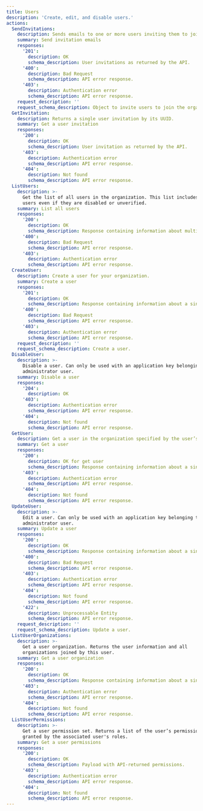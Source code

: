 ```yaml
---
title: Users
description: 'Create, edit, and disable users.'
actions:
  SendInvitations:
    description: Sends emails to one or more users inviting them to join the organization.
    summary: Send invitation emails
    responses:
      '201':
        description: OK
        schema_description: User invitations as returned by the API.
      '400':
        description: Bad Request
        schema_description: API error response.
      '403':
        description: Authentication error
        schema_description: API error response.
    request_description: ''
    request_schema_description: Object to invite users to join the organization.
  GetInvitation:
    description: Returns a single user invitation by its UUID.
    summary: Get a user invitation
    responses:
      '200':
        description: OK
        schema_description: User invitation as returned by the API.
      '403':
        description: Authentication error
        schema_description: API error response.
      '404':
        description: Not found
        schema_description: API error response.
  ListUsers:
    description: >-
      Get the list of all users in the organization. This list includes all
      users even if they are disabled or unverified.
    summary: List all users
    responses:
      '200':
        description: OK
        schema_description: Response containing information about multiple users.
      '400':
        description: Bad Request
        schema_description: API error response.
      '403':
        description: Authentication error
        schema_description: API error response.
  CreateUser:
    description: Create a user for your organization.
    summary: Create a user
    responses:
      '201':
        description: OK
        schema_description: Response containing information about a single user.
      '400':
        description: Bad Request
        schema_description: API error response.
      '403':
        description: Authentication error
        schema_description: API error response.
    request_description: ''
    request_schema_description: Create a user.
  DisableUser:
    description: >-
      Disable a user. Can only be used with an application key belonging to an
      administrator user.
    summary: Disable a user
    responses:
      '204':
        description: OK
      '403':
        description: Authentication error
        schema_description: API error response.
      '404':
        description: Not found
        schema_description: API error response.
  GetUser:
    description: Get a user in the organization specified by the user’s `user_id`.
    summary: Get a user
    responses:
      '200':
        description: OK for get user
        schema_description: Response containing information about a single user.
      '403':
        description: Authentication error
        schema_description: API error response.
      '404':
        description: Not found
        schema_description: API error response.
  UpdateUser:
    description: >-
      Edit a user. Can only be used with an application key belonging to an
      administrator user.
    summary: Update a user
    responses:
      '200':
        description: OK
        schema_description: Response containing information about a single user.
      '400':
        description: Bad Request
        schema_description: API error response.
      '403':
        description: Authentication error
        schema_description: API error response.
      '404':
        description: Not found
        schema_description: API error response.
      '422':
        description: Unprocessable Entity
        schema_description: API error response.
    request_description: ''
    request_schema_description: Update a user.
  ListUserOrganizations:
    description: >-
      Get a user organization. Returns the user information and all
      organizations joined by this user.
    summary: Get a user organization
    responses:
      '200':
        description: OK
        schema_description: Response containing information about a single user.
      '403':
        description: Authentication error
        schema_description: API error response.
      '404':
        description: Not found
        schema_description: API error response.
  ListUserPermissions:
    description: >-
      Get a user permission set. Returns a list of the user’s permissions
      granted by the associated user's roles.
    summary: Get a user permissions
    responses:
      '200':
        description: OK
        schema_description: Payload with API-returned permissions.
      '403':
        description: Authentication error
        schema_description: API error response.
      '404':
        description: Not found
        schema_description: API error response.
---
```

